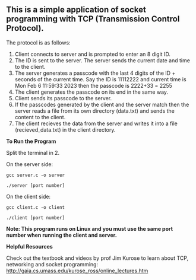 ## This is a simple application of socket programming with TCP (Transmission Control Protocol). ##

The protocol is as follows:
1.  Client connects to server and is prompted to enter an 8 digit ID.
2.  The ID is sent to the server. The server sends the current date and time to the client.
3.  The server generates a passcode with the last 4 digits of the ID + seconds of the current time.
    Say the ID is 11112222 and current time is Mon Feb 6 11:59:33 2023 then the passcode is 2222+33 = 2255
4.  The client generates the passcode on its end in the same way.
5.  Client sends its passcode to the server.
6.  If the passcodes generated by the client and the server match then the server reads a file from its own directory (data.txt) and sends the content to the client.
7.  The client recieves the data from the server and writes it into a file (recieved_data.txt) in the client directory.


**To Run the Program**

Split the terminal in 2.

On the server side:

    gcc server.c -o server

    ./server [port number]

On the client side:

    gcc client.c -o client

    ./client [port number]
    
**Note: This program runs on Linux and you must use the same port number when running the client and server.**

**Helpful Resources**

Check out the textbook and videos by prof Jim Kurose to learn about TCP, networking and socket programming:
http://gaia.cs.umass.edu/kurose_ross/online_lectures.htm
